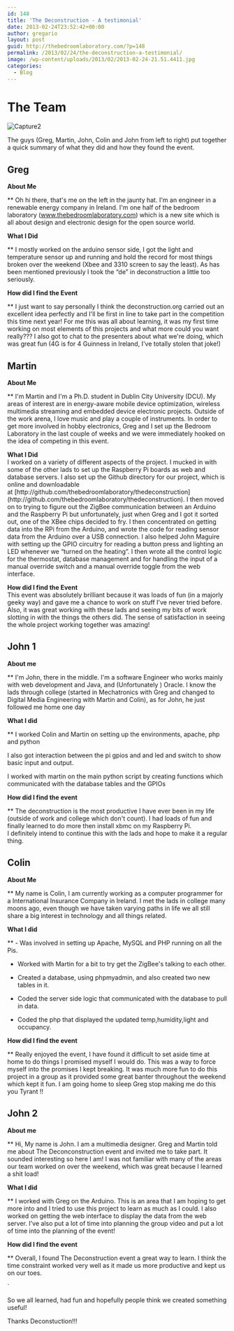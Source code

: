 ```yaml
---
id: 148
title: 'The Deconstruction - A testimonial'
date: 2013-02-24T23:52:42+00:00
author: gregario
layout: post
guid: http://thebedroomlaboratory.com/?p=148
permalink: /2013/02/24/the-deconstruction-a-testimonial/
image: /wp-content/uploads/2013/02/2013-02-24-21.51.4411.jpg
categories:
  - Blog
---
```

# The Team

![Capture2](http://thedeconstruction.org/wp-content/uploads/2013/02/Capture2-300x242.png)



The guys (Greg, Martin, John, Colin and John from left to right) put together a quick summary of what they did and how they found the event.

## Greg

**About Me**
  
** Oh hi there, that's me on the left in the jaunty hat. I'm an engineer in a renewable energy company in Ireland. I'm one half of the bedroom laboratory (www.thebedroomlaboratory.com) which is a new site which is all about design and electronic design for the open source world.

**What I Did**
  
** I mostly worked on the arduino sensor side, I got the light and temperature sensor up and running and hold the record for most things broken over the weekend (Xbee and 3310 screen to say the least). As has been mentioned previously I took the &#8220;de&#8221; in deconstruction a little too seriously.

**How did I find the Event**
  
** I just want to say personally I think the deconstruction.org carried out an excellent idea perfectly and I'll be first in line to take part in the competition this time next year! For me this was all about learning, it was my first time working on most elements of this projects and what more could you want really??? I also got to chat to the presenters about what we're doing, which was great fun (4G is for 4 Guinness in Ireland, I've totally stolen that joke!)

## Martin

**About Me**
  
** I'm Martin and I'm a Ph.D. student in Dublin City University (DCU). My areas of interest are in energy-aware mobile device optimization, wireless multimedia streaming and embedded device electronic projects. Outside of the work arena, I love music and play a couple of instruments. In order to get more involved in hobby electronics, Greg and I set up the Bedroom Laboratory in the last couple of weeks and we were immediately hooked on the idea of competing in this event.

<div>
  <p>
    <strong>What I Did<br /> </strong>I worked on a variety of different aspects of the project. I mucked in with some of the other lads to set up the Raspberry Pi boards as web and database servers. I also set up the Github directory for our project, which is online and downloadable at [http://github.com/thebedroomlaboratory/thedeconstruction](http://github.com/thebedroomlaboratory/thedeconstruction). I then moved on to trying to figure out the ZigBee communication between an Arduino and the Raspberry Pi but unfortunately, just when Greg and I got it sorted out, one of the XBee chips decided to fry. I then concentrated on getting data into the RPi from the Arduino, and wrote the code for reading sensor data from the Arduino over a USB connection. I also helped John Maguire with setting up the GPIO circuitry for reading a button press and lighting an LED whenever we &#8220;turned on the heating&#8221;. I then wrote all the control logic for the thermostat, database management and for handling the input of a manual override switch and a manual override toggle from the web interface.
  </p>
  
  <p>
    <strong>How did I find the Event<br /> </strong>This event was absolutely brilliant because it was loads of fun (in a majorly geeky way) and gave me a chance to work on stuff I've never tried before. Also, it was great working with these lads and seeing my bits of work slotting in with the things the others did. The sense of satisfaction in seeing the whole project working together was amazing!
  </p>
</div>

## John 1

**About me**
  
** I'm John, there in the middle. I'm a software Engineer who works mainly with web development and Java, and (Unfortunately ) Oracle. I know the lads through college (started in Mechatronics with Greg and changed to Digital Media Engineering with Martin and Colin), as for John, he just followed me home one day

**What I did**
  
** I worked Colin and Martin on setting up the environments, apache, php and python
  
I also got interaction between the pi gpios and and led and switch to show basic input and output.
  
I worked with martin on the main python script by creating functions which communicated with the database tables and the GPIOs

**How did I find the event**
  
** The deconstruction is the most productive I have ever been in my life (outside of work and college which don't count). I had loads of fun and finally learned to do more then install xbmc on my Raspberry Pi. I definitely intend to continue this with the lads and hope to make it a regular thing.

## Colin

**About Me**
  
** My name is Colin, I am currently working as a computer programmer for a International Insurance Company in Ireland. I met the lads in college many moons ago, even though we have taken varying paths in life we all still share a big interest in technology and all things related.

**What I did**
  
** - Was involved in setting up Apache, MySQL and PHP running on all the Pis.
  
- Worked with Martin for a bit to try get the ZigBee's talking to each other.
  
- Created a database, using phpmyadmin, and also created two new tables in it.
  
- Coded the server side logic that communicated with the database to pull in data.
  
- Coded the php that displayed the updated temp,humidity,light and occupancy.

**How did I find the event**
  
** Really enjoyed the event, I have found it difficult to set aside time at home to do things I promised myself I would do. This was a way to force myself into the promises I kept breaking. It was much more fun to do this project in a group as it provided some great banter throughout the weekend which kept it fun. I am going home to sleep Greg stop making me do this you Tyrant !!

## John 2

**About me**
  
** Hi, My name is John. I am a multimedia designer. Greg and Martin told me about The Deconconstruction event and invited me to take part. It sounded interesting so here I am! I was not familiar with many of the areas our team worked on over the weekend, which was great because I learned a shit load!

**What I did**
  
** I worked with Greg on the Arduino. This is an area that I am hoping to get more into and I tried to use this project to learn as much as I could. I also worked on getting the web interface to display the data from the web server. I've also put a lot of time into planning the group video and put a lot of time into the planning of the event!

**How did I find the event**
  
** Overall, I found The Deconstruction event a great way to learn. I think the time constraint worked very well as it made us more productive and kept us on our toes.

`

So we all learned, had fun and hopefully people think we created something useful!
  
Thanks Deconstuction!!!
